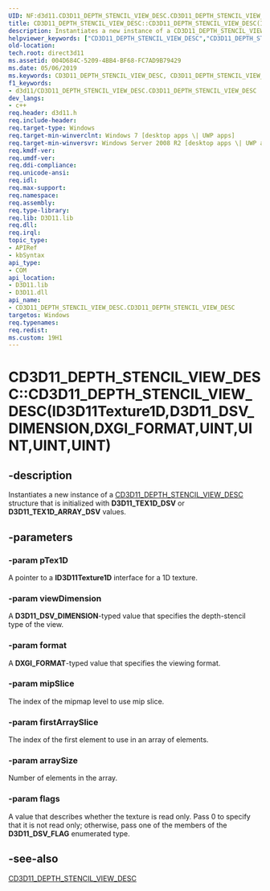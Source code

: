 ```yaml
---
UID: NF:d3d11.CD3D11_DEPTH_STENCIL_VIEW_DESC.CD3D11_DEPTH_STENCIL_VIEW_DESC(ID3D11Texture1D,D3D11_DSV_DIMENSION,DXGI_FORMAT,UINT,UINT,UINT,UINT)
title: CD3D11_DEPTH_STENCIL_VIEW_DESC::CD3D11_DEPTH_STENCIL_VIEW_DESC(ID3D11Texture1D,D3D11_DSV_DIMENSION,DXGI_FORMAT,UINT,UINT,UINT,UINT) (d3d11.h)
description: Instantiates a new instance of a CD3D11_DEPTH_STENCIL_VIEW_DESC structure that is initialized with D3D11_TEX1D_DSV or D3D11_TEX1D_ARRAY_DSV values.
helpviewer_keywords: ["CD3D11_DEPTH_STENCIL_VIEW_DESC","CD3D11_DEPTH_STENCIL_VIEW_DESC interface [Direct3D 11]","CD3D11_DEPTH_STENCIL_VIEW_DESC method","CD3D11_DEPTH_STENCIL_VIEW_DESC method [Direct3D 11]","CD3D11_DEPTH_STENCIL_VIEW_DESC method [Direct3D 11]","CD3D11_DEPTH_STENCIL_VIEW_DESC interface","CD3D11_DEPTH_STENCIL_VIEW_DESC.CD3D11_DEPTH_STENCIL_VIEW_DESC","CD3D11_DEPTH_STENCIL_VIEW_DESC.CD3D11_DEPTH_STENCIL_VIEW_DESC(ID3D11Texture1D","D3D11_DSV_DIMENSION","DXGI_FORMAT","UINT","UINT","UINT","UINT)","CD3D11_DEPTH_STENCIL_VIEW_DESC::CD3D11_DEPTH_STENCIL_VIEW_DESC","CD3D11_DEPTH_STENCIL_VIEW_DESC::CD3D11_DEPTH_STENCIL_VIEW_DESC(ID3D11Texture1D","D3D11_DSV_DIMENSION","DXGI_FORMAT","UINT","UINT","UINT","UINT)","CD3D11_DEPTH_STENCIL_VIEW_DESC::CD3D11_DEPTH_STENCIL_VIEW_DESC(const D3D11_DEPTH_STENCIL_VIEW_DESC&)","d3d11/CD3D11_DEPTH_STENCIL_VIEW_DESC::CD3D11_DEPTH_STENCIL_VIEW_DESC","direct3d11.cd3d11_depth_stencil_view_desc_cd3d11_depth_stencil_view_desc_d3d11_depth_stencil_view_desc_"]
old-location: 
tech.root: direct3d11
ms.assetid: 004D684C-5209-4BB4-BF68-FC7AD9B79429
ms.date: 05/06/2019
ms.keywords: CD3D11_DEPTH_STENCIL_VIEW_DESC, CD3D11_DEPTH_STENCIL_VIEW_DESC interface [Direct3D 11],CD3D11_DEPTH_STENCIL_VIEW_DESC method, CD3D11_DEPTH_STENCIL_VIEW_DESC method [Direct3D 11], CD3D11_DEPTH_STENCIL_VIEW_DESC method [Direct3D 11],CD3D11_DEPTH_STENCIL_VIEW_DESC interface, CD3D11_DEPTH_STENCIL_VIEW_DESC.CD3D11_DEPTH_STENCIL_VIEW_DESC, CD3D11_DEPTH_STENCIL_VIEW_DESC.CD3D11_DEPTH_STENCIL_VIEW_DESC(ID3D11Texture1D,D3D11_DSV_DIMENSION,DXGI_FORMAT,UINT,UINT,UINT,UINT), CD3D11_DEPTH_STENCIL_VIEW_DESC::CD3D11_DEPTH_STENCIL_VIEW_DESC, CD3D11_DEPTH_STENCIL_VIEW_DESC::CD3D11_DEPTH_STENCIL_VIEW_DESC(ID3D11Texture1D,D3D11_DSV_DIMENSION,DXGI_FORMAT,UINT,UINT,UINT,UINT), CD3D11_DEPTH_STENCIL_VIEW_DESC::CD3D11_DEPTH_STENCIL_VIEW_DESC(const D3D11_DEPTH_STENCIL_VIEW_DESC&), d3d11/CD3D11_DEPTH_STENCIL_VIEW_DESC::CD3D11_DEPTH_STENCIL_VIEW_DESC, direct3d11.cd3d11_depth_stencil_view_desc_cd3d11_depth_stencil_view_desc_d3d11_depth_stencil_view_desc_
f1_keywords:
- d3d11/CD3D11_DEPTH_STENCIL_VIEW_DESC.CD3D11_DEPTH_STENCIL_VIEW_DESC
dev_langs:
- c++
req.header: d3d11.h
req.include-header: 
req.target-type: Windows
req.target-min-winverclnt: Windows 7 [desktop apps \| UWP apps]
req.target-min-winversvr: Windows Server 2008 R2 [desktop apps \| UWP apps]
req.kmdf-ver: 
req.umdf-ver: 
req.ddi-compliance: 
req.unicode-ansi: 
req.idl: 
req.max-support: 
req.namespace: 
req.assembly: 
req.type-library: 
req.lib: D3D11.lib
req.dll: 
req.irql: 
topic_type:
- APIRef
- kbSyntax
api_type:
- COM
api_location:
- D3D11.lib
- D3D11.dll
api_name:
- CD3D11_DEPTH_STENCIL_VIEW_DESC.CD3D11_DEPTH_STENCIL_VIEW_DESC
targetos: Windows
req.typenames: 
req.redist: 
ms.custom: 19H1
---
```


# CD3D11_DEPTH_STENCIL_VIEW_DESC::CD3D11_DEPTH_STENCIL_VIEW_DESC(ID3D11Texture1D,D3D11_DSV_DIMENSION,DXGI_FORMAT,UINT,UINT,UINT,UINT)

## -description

Instantiates a new instance of a <a href="https://docs.microsoft.com/previous-versions/windows/desktop/legacy/jj151639(v=vs.85)">CD3D11_DEPTH_STENCIL_VIEW_DESC</a> structure that is initialized with **D3D11_TEX1D_DSV** or **D3D11_TEX1D_ARRAY_DSV** values.

## -parameters

### -param pTex1D

A pointer to a **ID3D11Texture1D** interface for a 1D texture.

### -param viewDimension

A **D3D11_DSV_DIMENSION**-typed value that specifies the depth-stencil type of the view.

### -param format

A **DXGI_FORMAT**-typed value that specifies the viewing format.

### -param mipSlice

The index of the mipmap level to use mip slice.

### -param firstArraySlice

The index of the first element to use in an array of elements.

### -param arraySize

Number of elements in the array.

### -param flags

A value that describes whether the texture is read only.
Pass 0 to specify that it is not read only; otherwise, pass one of the members of the **D3D11_DSV_FLAG** enumerated type.

## -see-also

<a href="https://docs.microsoft.com/previous-versions/windows/desktop/legacy/jj151639(v=vs.85)">CD3D11_DEPTH_STENCIL_VIEW_DESC</a>
